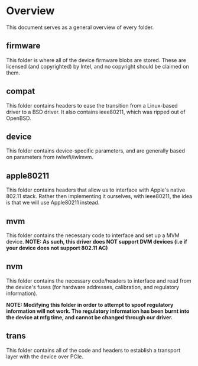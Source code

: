 #  Overview
This document serves as a general overview of every folder.

## firmware
This folder is where all of the device firmware blobs are stored. These are licensed (and copyrighted) by Intel, and no copyright should
be claimed on them.

## compat
This folder contains headers to ease the transition from a Linux-based driver to a BSD driver. It also contains ieee80211, which
was ripped out of OpenBSD.

## device
This folder contains device-specific parameters, and are generally based on parameters from iwlwifi/iwlmvm.

## apple80211
This folder contains headers that allow us to interface with Apple's native 802.11 stack. Rather then implementing it ourselves,
with ieee80211, the idea is that we will use Apple80211 instead.

## mvm
This folder contains the necessary code to interface and set up a MVM device. 
**NOTE: As such, this driver does NOT support DVM devices (i.e if your device does not support 802.11 AC)**

## nvm
This folder contains the necessary code/headers to interface and read from the device's fuses
(for hardware addresses, calibration, and regulatory information). 

**NOTE: Modifying this folder in order to attempt to spoof regulatory information will not work.
The regulatory information has been burnt into the device at mfg time, and cannot be changed through
our driver.**

## trans
This folder contains all of the code and headers to establish a transport layer with the device over PCIe.

